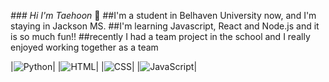 *### Hi I'm Taehoon* 👋
##I'm a student in Belhaven University now, and I'm staying in Jackson MS.
##I'm learning Javascript, React and Node.js and it is so much fun!!
##recently I had a team project in the school and I really enjoyed working together as a team

<!--
**taehoonyun/TaehoonYun** is a ✨ _special_ ✨ repository because its `README.md` (this file) appears on your GitHub profile.

Here are some ideas to get you started:

- 🔭 I’m currently working on Belhaven University
- 🌱 I’m currently learning Node.js, Javascript, React
- 👯 I’m looking to collaborate on ...
- 🤔 I’m looking for help with Node.js and being Front-end Developer
- 📫 How to reach me: mnmn9069@gamil.com 
- 😄 Pronouns: ...
- ⚡ Fun fact: I just married! I'm a male by the way.
-->

|<img alt="Python" src ="https://img.shields.io/badge/python-3776AB.svg?&style=for-the-badge&logo=#3776AB&logoColor=white"/>|
|<img alt="HTML" src ="https://img.shields.io/badge/HTML-orange.svg?&style=for-the-badge&logo=#E34F26&logoColor=white"/>|
|<img alt="CSS" src ="https://img.shields.io/badge/CSS-green.svg?&style=for-the-badge&logo=#1572B6&logoColor=white"/>|
|<img alt="JavaScript" src ="https://img.shields.io/badge/JavaScript-3776AB.svg?&style=for-the-badge&logo=#F7DF1E&logoColor=white"/>|
